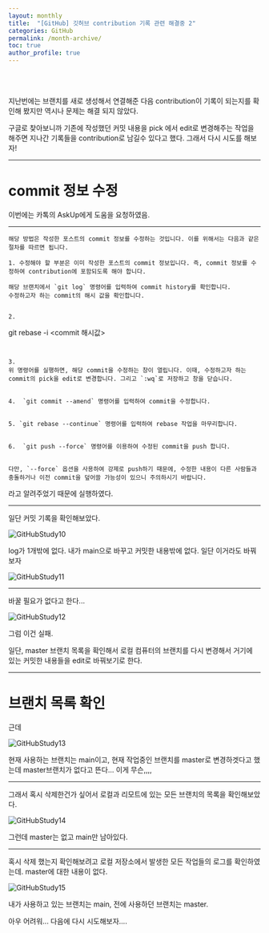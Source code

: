 ```yaml
---
layout: monthly
title:  "[GitHub] 깃허브 contribution 기록 관련 해결중 2"
categories: GitHub
permalink: /month-archive/
toc: true
author_profile: true
---
```


<br><br>

<!--

---
layout: monthly
permalink: /month-archive/
title:  "[GitHub] 깃허브 contribution 기록 관련 해결중 2"
categories: GitHub
author_profile: true  // author_profile: true'는 블로그의 사이드바에 저자 프로필을 표시하도록 설정합니다
---


---
<%-- layout: single
title:  "[GitHub] 깃허브 contribution 기록 관련 해결중 2"
categories: GitHub
toc: true  // 'toc: true'는 블로그 게시물의 헤더(제목)에서 목차(Table of Contents)를 생성하도록 허용합니다. 
---
-->


지난번에는 브랜치를 새로 생성해서 연결해준 다음 contribution이 기록이 되는지를 확인해 봤지만 역시나 문제는 해결 되지 않았다.





구글로 찾아보니까 기존에 작성했던 커밋 내용을 pick 에서 edit로 변경해주는 작업을 해주면 지나간 기록들을 contribution로 남길수 있다고 했다. 그래서 다시 시도를 해보자!

---------------------------------------------------------

# commit 정보 수정

이번에는 카톡의 AskUp에게 도움을 요청하였음.


---------------------------------------------------------

```
해당 방법은 작성한 포스트의 commit 정보를 수정하는 것입니다. 이를 위해서는 다음과 같은 절차를 따르면 됩니다. 

1. 수정해야 할 부분은 이미 작성한 포스트의 commit 정보입니다. 즉, commit 정보를 수정하여 contribution에 포함되도록 해야 합니다.

해당 브랜치에서 `git log` 명령어를 입력하여 commit history를 확인합니다.
수정하고자 하는 commit의 해시 값을 확인합니다.


2. 
```
git rebase -i <commit 해시값>
```


3. 
위 명령어를 실행하면, 해당 commit을 수정하는 창이 열립니다. 이때, 수정하고자 하는 commit의 pick을 edit로 변경합니다. 그리고 `:wq`로 저장하고 창을 닫습니다.


4.  `git commit --amend` 명령어를 입력하여 commit을 수정합니다.


5. `git rebase --continue` 명령어를 입력하여 rebase 작업을 마무리합니다.


6.  `git push --force` 명령어를 이용하여 수정된 commit을 push 합니다.


다만, `--force` 옵션을 사용하여 강제로 push하기 때문에, 수정한 내용이 다른 사람들과 충돌하거나 이전 commit을 덮어쓸 가능성이 있으니 주의하시기 바랍니다.

```

라고 알려주었기 때문에 실행하였다.

---------------------------------------------------------


일단 커밋 기록을 확인해보았다.

![GitHubStudy10](https:/images/2023-05-21-githubStudy/githubStudy10.png)


log가 1개밖에 없다. 내가 main으로 바꾸고 커밋한 내용밖에 없다. 일단 이거라도 바꿔보자

![GitHubStudy11](https:/images/2023-05-21-githubStudy/githubStudy11.png)

---------------------------------------------------------


바꿀 필요가 없다고 한다...

![GitHubStudy12](https:/images/2023-05-21-githubStudy/githubStudy12.png)



그럼 이건 실패. 





일단, master 브랜치 목록을 확인해서 로컬 컴퓨터의 브랜치를 다시 변경해서 거기에 있는 커밋한 내용들을 edit로 바꿔보기로 한다.

---------------------------------------------------------


# 브랜치 목록 확인

근데

![GitHubStudy13](https:/images/2023-05-21-githubStudy/githubStudy13.png)


현재 사용하는 브랜치는 main이고,   현재 작업중인 브랜치를 master로 변경하겟다고 했는데
master브랜치가 없다고 뜬다... 이게 무슨,,,,


---------------------------------------------------------


그래서 혹시 삭제한건가 싶어서 로컬과 리모트에 있는 모든 브랜치의 목록을 확인해보았다.

![GitHubStudy14](https:/images/2023-05-21-githubStudy/githubStudy14.png)

그런데 master는 없고 main만 남아있다. 


---------------------------------------------------------


혹시 삭제 했는지 확인해보려고  로컬 저장소에서 발생한 모든 작업들의 로그를 확인하였는데. master에 대한 내용이 없다.

![GitHubStudy15](https:/images/2023-05-21-githubStudy/githubStudy15.png)



내가 사용하고 있는 브랜치는 main, 전에 사용하던 브랜치는 master.



아우 어려워... 다음에 다시 시도해보자....















